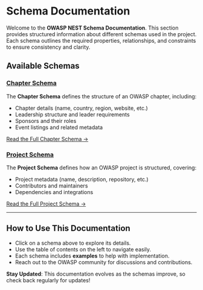 # **Schema Documentation**

Welcome to the **OWASP NEST Schema Documentation**. This section provides structured information about different schemas used in the project. Each schema outlines the required properties, relationships, and constraints to ensure consistency and clarity.

## **Available Schemas**

###  [Chapter Schema](chapter.md)
The **Chapter Schema** defines the structure of an OWASP chapter, including:
<br>

-  Chapter details (name, country, region, website, etc.)
-  Leadership structure and leader requirements
-  Sponsors and their roles
-  Event listings and related metadata

 [Read the Full Chapter Schema →](chapter.md)

###  [Project Schema](project.md)
The **Project Schema** defines how an OWASP project is structured, covering:
<br>

-  Project metadata (name, description, repository, etc.)
-  Contributors and maintainers
-  Dependencies and integrations

 [Read the Full Project Schema →](project.md)

---

##  **How to Use This Documentation**
- Click on a schema above to explore its details.
- Use the table of contents on the left to navigate easily.
- Each schema includes **examples** to help with implementation.
- Reach out to the OWASP community for discussions and contributions.

 **Stay Updated**: This documentation evolves as the schemas improve, so check back regularly for updates!
